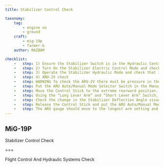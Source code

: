 ```yaml
---
title: Stabilizer Control Check

taxonomy:
    tag:
        - engine on
        - ground
    craft: 
        - mig-19p
        - farmer-b
    author: RAZBAM

checklist:
    -   step: 1) Ensure the Stabilizer Switch is in the Hydraulic Control Mode. Check the Stabilizers by moving the Control Stick forwards and backwards to the extreme positions. There should be no jamming, rubbing or knocks when moving the Control Stick moves. The Main Hydraulic System Pressure Gauge may oscillate a small amount during testing.
    -   step: 2) Turn On the Stabilizer Electric Control Mode and check that the stick moves smoothly. The Stabilizer should move at the speed of 4o/second in this Backup Mode.
    -   step: 3) Operate the Stabilizer Hydraulic Mode and check that it works correctly.
    -   step: 4) ARU-2V check
    -   step: WARNING To check the ARU-2V there must be pressure in the hydraulic system, or the MUS-2 stabilizer electric control must be activated. Trying to test the ARU system without any of these conditions will result in serious damage of itself.
    -   step: Put the ARU Auto/Manual Mode Selector Switch in the Manual position.
    -   step: Move the Control Stick to the extreme rearward position.
    -   step: Using the “Long Lever Arm” and “Short Lever Arm” Switch, increase and decrease the ARU-2V arm to the maximum and minimum values. Confirm this by looking at the ARU Arm Control Indicator, located on the Main Instrument Panel. The Needle on the Indicator should move to the Max. and Min. limits on the Indicator.
    -   step: Check the change in the Stabilizer Deflection Angle visually.
    -   step: Release the Control Stick and put the ARU Auto/Manual Mode Selector Switch back to the AUTO position.
    -   step: The ARU gauge should move to the longest arm setting and the “ARU System in Take-Off and Landing Position” Lamp should illuminate.
---
```


## MiG-19P 
Stabilizer Control Check

===

Flight Control And Hydraulic Systems Check